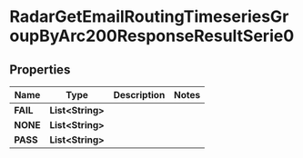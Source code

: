 

# RadarGetEmailRoutingTimeseriesGroupByArc200ResponseResultSerie0


## Properties

| Name | Type | Description | Notes |
|------------ | ------------- | ------------- | -------------|
|**FAIL** | **List&lt;String&gt;** |  |  |
|**NONE** | **List&lt;String&gt;** |  |  |
|**PASS** | **List&lt;String&gt;** |  |  |



